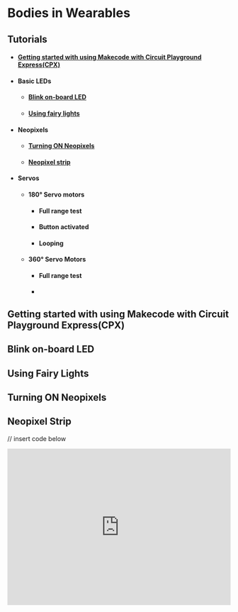 # Bodies in Wearables
## Tutorials
- #### [Getting started with using Makecode with Circuit Playground Express(CPX)](#getting-started-with-using-makecode-with-circuit-playground-expresscpx-1)
- #### Basic LEDs
  - #### [Blink on-board LED](#blink-on-board-led-1)
  - #### [Using fairy lights](#using-fairy-lights-1)
- #### Neopixels
  - #### [Turning ON Neopixels](#turning-on-neopixels-1)
  - #### [Neopixel strip](##neopixel-strip-1)
- #### Servos
  - #### 180° Servo motors
    - #### Full range test
    - #### Button activated
    - #### Looping 
  - #### 360° Servo Motors
    - #### Full range test
    - ####
 

## Getting started with using Makecode with Circuit Playground Express(CPX)

## Blink on-board LED

## Using Fairy Lights

## Turning ON Neopixels

## Neopixel Strip

// insert code below
<div style="position:relative;height:0;padding-bottom:70%;overflow:hidden;"><iframe style="position:absolute;top:0;left:0;width:100%;height:100%;" src="https://makecode.adafruit.com/#pub:_4ffFtM9FAP2L" frameborder="0" sandbox="allow-popups allow-forms allow-scripts allow-same-origin"></iframe></div>








<script src="https://makecode.com/gh-pages-embed.js"></script><script>makeCodeRender("{{ site.makecode.home_url }}", "{{ site.github.owner_name }}/{{ site.github.repository_name }}");</script>
